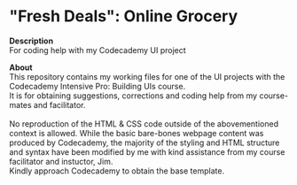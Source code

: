 # "Fresh Deals": Online Grocery 
<strong>Description</strong><br />
For coding help with my Codecademy UI project

<strong>About</strong><br />
This repository contains my working files for one of the UI projects with the Codecademy Intensive Pro: Building UIs course.<br />
It is for obtaining suggestions, corrections and coding help from my course-mates and facilitator.<br /><br />
No reproduction of the HTML & CSS code outside of the abovementioned context is allowed. While the basic bare-bones webpage content was produced by Codecademy, the majority of the styling and HTML structure and syntax have been modified by me with kind assistance from my course facilitator and instuctor, Jim.<br />
Kindly approach Codecademy to obtain the base template.

